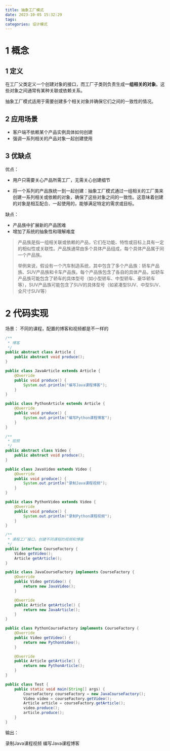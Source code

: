 ```yaml
---
title: 抽象工厂模式
date: 2023-10-05 15:32:29
tags:
categories: 设计模式
---
```


# **1 概念**

## **1 定义**

在工厂父类定义一个创建对象的接口，而工厂子类则负责生成**一组相关的对象**。这些对象之间通常有某种关联或依赖关系。

抽象工厂模式适用于需要创建多个相关对象并确保它们之间的一致性的情况。

## **2 应用场景**

- 客户端不依赖某个产品实例具体如何创建
- 强调一系列相关的产品对象一起创建使用

## **3 优缺点**

优点：

- 用户只需要关心产品所需工厂，无需关心创建细节

- 将一个系列的产品族统一到一起创建：抽象工厂模式通过一组相关的工厂类来创建一系列相关或依赖的对象，确保了这些对象之间的一致性。这意味着创建的对象是相互配合、一起使用的，能够满足特定的需求或目标。

缺点：

- 产品族中扩展新的产品困难
- 增加了系统的抽象性和理解难度

> 产品族是指一组相关联或依赖的产品，它们在功能、特性或目标上具有一定的相似性或关联性。产品族通常由多个具体产品组成，每个具体产品属于同一个产品族。
>
> 举例来说，假设有一个汽车制造系统，其中包含了多个产品族：轿车产品族、SUV产品族和卡车产品族。每个产品族包含了各自的具体产品，如轿车产品族可能包含了轿车的具体型号（如小型轿车、中型轿车、豪华轿车等），SUV产品族可能包含了SUV的具体型号（如紧凑型SUV、中型SUV、全尺寸SUV等）

# **2 代码实现**

场景： 不同的课程，配置的博客和视频都是不一样的

```java
/**
 * 博客
 */
public abstract class Article {
    public abstract void produce();
}
```

```java
public class JavaArticle extends Article {
    @Override
    public void produce() {
        System.out.println("编写Java课程博客");
    }
}
```

```java
public class PythonArticle extends Article {
    @Override
    public void produce() {
        System.out.println("编写Python课程博客");
    }
}
```

```java
/**
 * 视频
 */
public abstract class Video {
    public abstract void produce();
}
```

```java
public class JavaVideo extends Video {
    @Override
    public void produce() {
        System.out.println("录制Java课程视频");
    }
}
```

```java
public class PythonVideo extends Video {
    @Override
    public void produce() {
        System.out.println("录制Python课程视频");
    }
}
```

```java
/**
 * 课程工厂接口，创建不同课程的视频和博客
 */
public interface CourseFactory {
    Video getVideo();
    Article getArticle();
}
```

```java
public class JavaCourseFactory implements CourseFactory {
    @Override
    public Video getVideo() {
        return new JavaVideo();
    }

    @Override
    public Article getArticle() {
        return new JavaArticle();
    }
}
```

```java
public class PythonCourseFactory implements CourseFactory {
    @Override
    public Video getVideo() {
        return new PythonVideo();
    }

    @Override
    public Article getArticle() {
        return new PythonArticle();
    }
}
```

```java
public class Test {
    public static void main(String[] args) {
        CourseFactory courseFactory = new JavaCourseFactory();
        Video video = courseFactory.getVideo();
        Article article = courseFactory.getArticle();
        video.produce();
        article.produce();
    }
}
```

输出：

录制Java课程视频
编写Java课程博客
